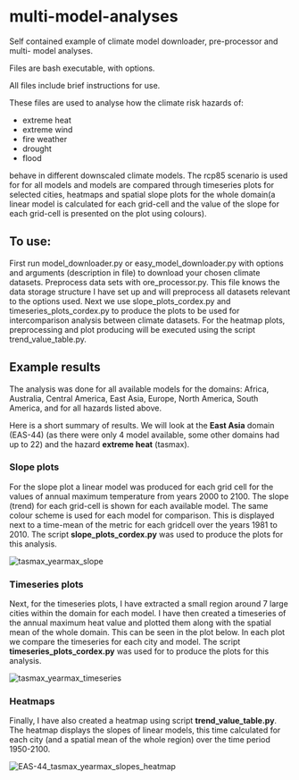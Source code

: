# multi-model-analyses

Self contained example of climate model downloader, pre-processor and multi-
model analyses.

Files are bash executable, with options.

All files include brief instructions for use.

These files are used to analyse how the climate risk hazards of:

- extreme heat
- extreme wind
- fire weather
- drought
- flood

behave in different downscaled climate models. The rcp85 scenario is used for
for all models and models are compared through timeseries plots for selected cities, heatmaps and
spatial slope plots for the whole domain(a linear model is calculated for each grid-cell and the
value of the slope for each grid-cell is presented on the plot using colours).

## To use:

First run model_downloader.py or easy_model_downloader.py with options and arguments (description in file) to download your chosen climate datasets. Preprocess data sets with ore_processor.py. This file knows the data storage structure I have set up and will preprocess all datasets relevant to the options used. Next we use slope_plots_cordex.py and timeseries_plots_cordex.py to produce the plots to be used for intercomparison analysis between climate datasets. For the heatmap plots, preprocessing and plot producing will be executed using the script trend_value_table.py.

## Example results

The analysis was done for all available models for the domains: Africa, Australia, Central America, East Asia, Europe, North America, South America, and for all hazards listed above.

Here is a short summary of results. We will look at the **East Asia** domain (EAS-44) (as there were only 4 model available, some other domains had up to 22) and the hazard **extreme heat** (tasmax).

### Slope plots

For the slope plot a linear model was produced for each grid cell for the values of annual maximum temperature from years 2000 to 2100. The slope (trend) for each grid-cell is shown for each available model. The same colour scheme is used for each model for comparison. This is displayed next to a time-mean of the metric for each gridcell over the years 1981 to 2010. The script **slope_plots_cordex.py** was used to produce the plots for this analysis.

![tasmax_yearmax_slope](https://user-images.githubusercontent.com/48542067/132932534-7c76211c-7b65-490a-a8d5-e5eb063782e7.png)

### Timeseries plots

Next, for the timeseries plots, I have extracted a small region around 7 large cities within the domain for each model. I have then created a timeseries of the annual maximum heat value and plotted them along with the spatial mean of the whole domain. This can be seen in the plot below. In each plot we compare the timeseries for each city and model. The script **timeseries_plots_cordex.py** was used for to produce the plots for this analysis.

![tasmax_yearmax_timeseries](https://user-images.githubusercontent.com/48542067/132932548-0ea96b42-22c6-4e73-9f65-78ebf55b2d8d.png)

### Heatmaps

Finally, I have also created a heatmap using script **trend_value_table.py**. The heatmap displays the slopes of linear models, this time calculated for each city (and a spatial mean of the whole region) over the time period 1950-2100.

![EAS-44_tasmax_yearmax_slopes_heatmap](https://user-images.githubusercontent.com/48542067/132933182-d1bc45d1-9ce3-44c3-9797-65372326efb8.png)

